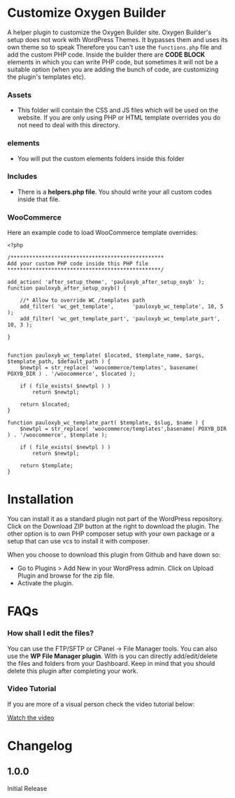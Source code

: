 # Customize Oxygen Builder
A helper plugin to customize the Oxygen Builder site.  Oxygen Builder's setup does not work with WordPress Themes. It bypasses them and uses its own theme so to speak Therefore you can't use the `functions.php` file and add the custom PHP code. Inside the builder there are **CODE BLOCK** elements in which you can write PHP code, but sometimes it will not be a suitable option (when you are adding the bunch of code, are customizing the plugin's templates etc).

### Assets 
- This folder will contain the CSS and JS files which will be used on the website. If you are only using PHP or HTML template overrides you do not need to deal with this directory.

### elements 

- You will put the custom elements folders inside this folder

### Includes

- There is a **helpers.php file**. You should write your all custom codes inside that file. 

### WooCommerce 
 
Here an example code to load WooCommerce template overrides:

```
<?php

/*************************************************
Add your custom PHP code inside this PHP file
*************************************************/

add_action( 'after_setup_theme', 'pauloxyb_after_setup_oxyb' );
function pauloxyb_after_setup_oxyb() {

	//* Allow to override WC /templates path
	add_filter( 'wc_get_template', 		'pauloxyb_wc_template', 10, 5 );
	add_filter( 'wc_get_template_part', 'pauloxyb_wc_template_part', 10, 3 );
	
}


function pauloxyb_wc_template( $located, $template_name, $args, $template_path, $default_path ) {
	$newtpl = str_replace( 'woocommerce/templates', basename( POXYB_DIR ) . '/woocommerce', $located );
	
	if ( file_exists( $newtpl ) )
		return $newtpl;

	return $located;
}

function pauloxyb_wc_template_part( $template, $slug, $name ) {
	$newtpl = str_replace( 'woocommerce/templates',basename( POXYB_DIR ) . '/woocommerce', $template );
	
	if ( file_exists( $newtpl ) )
		return $newtpl;

	return $template;
}
```

# Installation

You can install it as a standard plugin not part of the WordPress repository. Click on the Download ZIP button at the right to download the plugin. The other option is to own PHP composer setup with your own package or a setup that can use vcs to install it with composer.

When you choose to download this plugin from Github and have down so:

* Go to Plugins > Add New in your WordPress admin. Click on Upload Plugin and browse for the zip file.
* Activate the plugin.

# FAQs

### How shall I edit the files?

You can use the FTP/SFTP or CPanel -> File Manager tools. You can also use the **WP File Manager plugin**. With is you can directly add/edit/delete the files and folders from your Dashboard. Keep in mind that you should delete this plugin after completing your work.

### Video Tutorial

If you are more of a visual person check the video tutorial below:

[Watch the video](https://www.youtube.com/embed/ulGKSYnQ9jU)

# Changelog
## 1.0.0
Initial Release
